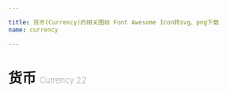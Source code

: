```yaml
---

title: 货币(Currency)的相关图标 Font Awesome Icon转svg、png下载
name: currency

---
```


# 货币  <small style="font-size: 60%;font-weight: 100">Currency <span class="badge-secondary badge">22</span> </small>

<search tag="currency" :max="0"/>


